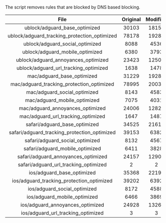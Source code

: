 The script removes rules that are blocked by DNS based blocking.


| File | Original | Modified |
|:----:|:-----:|:-----:|
| ublock/adguard_base_optimized | 30103 | 18156 |
| ublock/adguard_tracking_protection_optimized | 78178 | 19285 |
| ublock/adguard_social_optimized | 8088 | 4536 |
| ublock/adguard_mobile_optimized | 6380 | 3793 |
| ublock/adguard_annoyances_optimized | 23423 | 12506 |
| ublock/adguard_url_tracking_optimized | 1638 | 1478 |
| mac/adguard_base_optimized | 31229 | 19282 |
| mac/adguard_tracking_protection_optimized | 78995 | 20033 |
| mac/adguard_social_optimized | 8143 | 4583 |
| mac/adguard_mobile_optimized | 7075 | 4031 |
| mac/adguard_annoyances_optimized | 24006 | 12827 |
| mac/adguard_url_tracking_optimized | 1647 | 1487 |
| safari/adguard_base_optimized | 34525 | 21614 |
| safari/adguard_tracking_protection_optimized | 39153 | 6382 |
| safari/adguard_social_optimized | 8132 | 4567 |
| safari/adguard_mobile_optimized | 6411 | 3828 |
| safari/adguard_annoyances_optimized | 24157 | 12901 |
| safari/adguard_url_tracking_optimized | 2 | 2 |
| ios/adguard_base_optimized | 35368 | 22194 |
| ios/adguard_tracking_protection_optimized | 39202 | 6392 |
| ios/adguard_social_optimized | 8172 | 4588 |
| ios/adguard_mobile_optimized | 6466 | 3869 |
| ios/adguard_annoyances_optimized | 24928 | 13263 |
| ios/adguard_url_tracking_optimized | 3 | 3 |